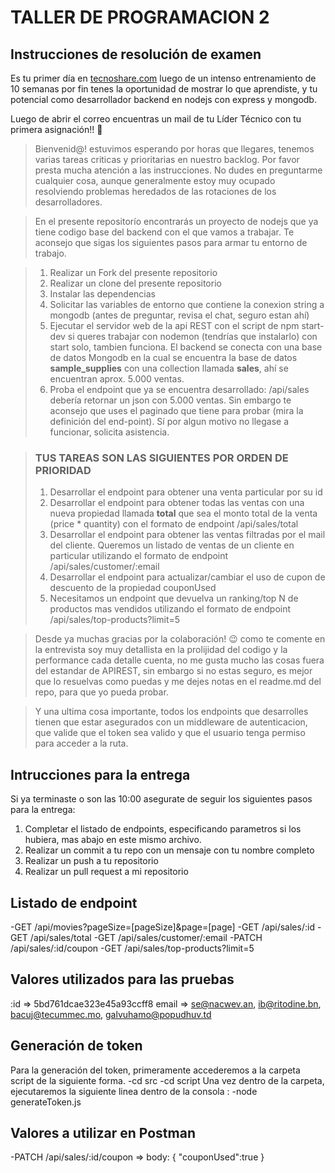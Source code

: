 # TALLER DE PROGRAMACION 2

## Instrucciones de resolución de examen

Es tu primer día en [tecnoshare.com](http://tecnoshare.com) luego de un intenso entrenamiento de 10 semanas por fin tenes la oportunidad de mostrar lo que aprendiste, y tu potencial como desarrollador backend en nodejs con express y mongodb.

Luego de abrir el correo encuentras un mail de tu Líder Técnico con tu primera asignación!! 💪

> Bienvenid@! estuvimos esperando por horas que llegares, tenemos varias tareas criticas y prioritarias en nuestro backlog. Por favor presta mucha atención a las instrucciones. No dudes en preguntarme cualquier cosa, aunque generalmente estoy muy ocupado resolviendo problemas heredados de las rotaciones de los desarrolladores.

> En el presente repositorío encontrarás un proyecto de nodejs que ya tiene codigo base del backend con el que vamos a trabajar. Te aconsejo que sigas los siguientes pasos para armar tu entorno de trabajo.

> 1. Realizar un Fork del presente repositorio
> 2. Realizar un clone del presente repositorio
> 3. Instalar las dependencias
> 4. Solicitar las variables de entorno que contiene la conexion string a mongodb (antes de preguntar, revisa el chat, seguro estan ahí)
> 5. Ejecutar el servidor web de la api REST con el script de npm start-dev si queres trabajar con nodemon (tendrías que instalarlo) con start solo, tambien funciona.
>    El backend se conecta con una base de datos Mongodb en la cual se encuentra la base de datos **sample_supplies** con una collection llamada **sales**, ahí se encuentran aprox. 5.000 ventas.
> 6. Proba el endpoint que ya se encuentra desarrollado: /api/sales debería retornar un json con 5.000 ventas. Sin embargo te aconsejo que uses el paginado que tiene para probar (mira la definición del end-point). Sí por algun motivo no llegase a funcionar, solicita asistencia.

> ### TUS TAREAS SON LAS SIGUIENTES POR ORDEN DE PRIORIDAD
>
> 1. Desarrollar el endpoint para obtener una venta particular por su id
> 2. Desarrollar el endpoint para obtener todas las ventas con una nueva propiedad llamada **total** que sea el monto total de la venta (price * quantity) con el formato de endpoint /api/sales/total
> 3. Desarrollar el endpoint para obtener las ventas filtradas por el mail del cliente. Queremos un listado de ventas de un cliente en particular utilizando el formato de endpoint /api/sales/customer/:email
> 4. Desarrollar el endpoint para actualizar/cambiar el uso de cupon de descuento de la propiedad couponUsed
> 5. Necesitamos un endpoint que devuelva un ranking/top N de productos mas vendidos utilizando el formato de endpoint /api/sales/top-products?limit=5 

>
> Desde ya muchas gracias por la colaboración! 😉 como te comente en la entrevista soy muy detallista en la prolijidad del codigo y la performance cada detalle cuenta, no me gusta mucho las cosas fuera del estandar de APIREST, sin embargo si no estas seguro, es mejor que lo resuelvas como puedas y me dejes notas en el readme.md del repo, para que yo pueda probar.

> Y una ultima cosa importante, todos los endpoints que desarrolles tienen que estar asegurados con un middleware de autenticacion, que valide que el token sea valido y que el usuario tenga permiso para acceder a la ruta.

## Intrucciones para la entrega

Si ya terminaste o son las 10:00 asegurate de seguir los siguientes pasos para la entrega:

1. Completar el listado de endpoints, especificando parametros si los hubiera, mas abajo en este mismo archivo.
2. Realizar un commit a tu repo con un mensaje con tu nombre completo
3. Realizar un push a tu repositorio
4. Realizar un pull request a mi repositorio

## Listado de endpoint

-GET /api/movies?pageSize=[pageSize]&page=[page]
-GET /api/sales/:id
-GET /api/sales/total
-GET /api/sales/customer/:email
-PATCH /api/sales/:id/coupon
-GET /api/sales/top-products?limit=5

## Valores  utilizados para las pruebas

:id => 5bd761dcae323e45a93ccff8
email => se@nacwev.an, ib@ritodine.bn, bacuj@tecummec.mo, galvuhamo@popudhuv.td

## Generación de token

Para la generación del token, primeramente accederemos a la carpeta script de la siguiente forma.
-cd src 
-cd script
Una vez dentro de la carpeta, ejecutaremos la siguiente linea dentro de la consola : 
-node generateToken.js

## Valores a utilizar en Postman

-PATCH /api/sales/:id/coupon =>
 body: 
{
    "couponUsed":true
}


